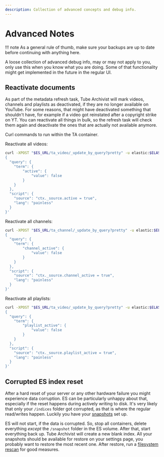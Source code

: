 ```yaml
---
description: Collection of advanced concepts and debug info.
---
```


# Advanced Notes

!!! note
	As a general rule of thumb, make sure your backups are up to date before continuing with anything here.

A loose collection of advanced debug info, may or may not apply to you, only use this when you know what you are doing. Some of that functionality might get implemented in the future in the regular UI.

## Reactivate documents
As part of the metadata refresh task, Tube Archivist will mark videos, channels and playlists as deactivated, if they are no longer available on YouTube. For some reasons, that might have deactivated something that shouldn't have, for example if a video got reinstated after a copyright strike on YT. You can reactivate all things in bulk, so the refresh task will check them again and deactivate the ones that are actually not available anymore.

Curl commands to run within the TA container.

Reactivate all videos:

```bash
curl -XPOST "$ES_URL/ta_video/_update_by_query?pretty" -u elastic:$ELASTIC_PASSWORD -H "Content-Type: application/json" -d '
{
  "query": {
	"term": {
		"active": {
			"value": false
		}
	}
  },
  "script": {
	"source": "ctx._source.active = true",
	"lang": "painless"
  }
}'
```

Reactivate all channels:

```bash
curl -XPOST "$ES_URL/ta_channel/_update_by_query?pretty" -u elastic:$ELASTIC_PASSWORD -H "Content-Type: application/json" -d '
{
  "query": {
	"term": {
		"channel_active": {
			"value": false
		}
	}
  },
  "script": {
	"source": "ctx._source.channel_active = true",
	"lang": "painless"
  }
}'
```

Reactivate all playlists:

```bash
curl -XPOST "$ES_URL/ta_video/_update_by_query?pretty" -u elastic:$ELASTIC_PASSWORD -H "Content-Type: application/json" -d '
{
  "query": {
	"term": {
		"playlist_active": {
			"value": false
		}
	}
  },
  "script": {
	"source": "ctx._source.playlist_active = true",
	"lang": "painless"
  }
}'
```

## Corrupted ES index reset
After a hard reset of your server or any other hardware failure you might experience data corruption. ES can be particularly unhappy about that, especially if the reset happens during actively writing to disk. It's very likely that only your `/indices` folder got corrupted, as that is where the regular read/writes happen. Luckily you have your [snapshots](settings/application.md#snapshots) set up.

ES will not start, if the data is corrupted. So, stop all containers, delete everything *except* the `/snapshot` folder in the ES volume. After that, start everything back up. Tube Archivist will create a new blank index. All your snapshots should be available for restore on your settings page, you probably want to restore the most recent one. After restore, run a [filesystem rescan](settings/actions.md#rescan-filesystem) for good measures.
